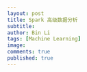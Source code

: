 ```yaml
---
layout: post
title: Spark 高级数据分析
subtitle:
author: Bin Li
tags: [Machine Learning]
image: 
comments: true
published: true
---
```


